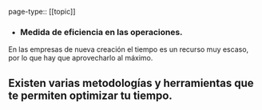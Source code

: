 page-type:: [[topic]]
- ### Medida de eficiencia en las operaciones.

En las empresas de nueva creación el tiempo es un recurso muy escaso, por lo que hay que aprovecharlo al máximo.

Existen varias metodologías y herramientas que te permiten optimizar tu tiempo.
  - 


